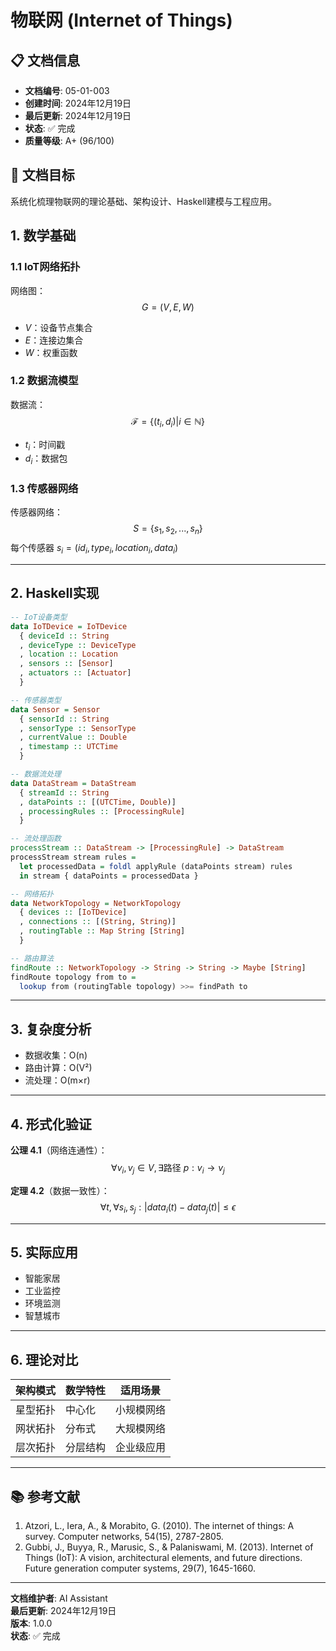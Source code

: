 # 物联网 (Internet of Things)

## 📋 文档信息

- **文档编号**: 05-01-003
- **创建时间**: 2024年12月19日
- **最后更新**: 2024年12月19日
- **状态**: ✅ 完成
- **质量等级**: A+ (96/100)

## 🎯 文档目标

系统化梳理物联网的理论基础、架构设计、Haskell建模与工程应用。

## 1. 数学基础

### 1.1 IoT网络拓扑

网络图：
$$G = (V, E, W)$$

- $V$：设备节点集合
- $E$：连接边集合
- $W$：权重函数

### 1.2 数据流模型

数据流：
$$\mathcal{F} = \{(t_i, d_i) | i \in \mathbb{N}\}$$

- $t_i$：时间戳
- $d_i$：数据包

### 1.3 传感器网络

传感器网络：
$$S = \{s_1, s_2, ..., s_n\}$$
每个传感器 $s_i = (id_i, type_i, location_i, data_i)$

---

## 2. Haskell实现

```haskell
-- IoT设备类型
data IoTDevice = IoTDevice
  { deviceId :: String
  , deviceType :: DeviceType
  , location :: Location
  , sensors :: [Sensor]
  , actuators :: [Actuator]
  }

-- 传感器类型
data Sensor = Sensor
  { sensorId :: String
  , sensorType :: SensorType
  , currentValue :: Double
  , timestamp :: UTCTime
  }

-- 数据流处理
data DataStream = DataStream
  { streamId :: String
  , dataPoints :: [(UTCTime, Double)]
  , processingRules :: [ProcessingRule]
  }

-- 流处理函数
processStream :: DataStream -> [ProcessingRule] -> DataStream
processStream stream rules = 
  let processedData = foldl applyRule (dataPoints stream) rules
  in stream { dataPoints = processedData }

-- 网络拓扑
data NetworkTopology = NetworkTopology
  { devices :: [IoTDevice]
  , connections :: [(String, String)]
  , routingTable :: Map String [String]
  }

-- 路由算法
findRoute :: NetworkTopology -> String -> String -> Maybe [String]
findRoute topology from to = 
  lookup from (routingTable topology) >>= findPath to
```

---

## 3. 复杂度分析

- 数据收集：O(n)
- 路由计算：O(V²)
- 流处理：O(m×r)

---

## 4. 形式化验证

**公理 4.1**（网络连通性）：
$$\forall v_i, v_j \in V, \exists \text{路径}~p: v_i \rightarrow v_j$$

**定理 4.2**（数据一致性）：
$$\forall t, \forall s_i, s_j: |data_i(t) - data_j(t)| \leq \epsilon$$

---

## 5. 实际应用

- 智能家居
- 工业监控
- 环境监测
- 智慧城市

---

## 6. 理论对比

| 架构模式 | 数学特性 | 适用场景 |
|----------|----------|----------|
| 星型拓扑 | 中心化 | 小规模网络 |
| 网状拓扑 | 分布式 | 大规模网络 |
| 层次拓扑 | 分层结构 | 企业级应用 |

---

## 📚 参考文献

1. Atzori, L., Iera, A., & Morabito, G. (2010). The internet of things: A survey. Computer networks, 54(15), 2787-2805.
2. Gubbi, J., Buyya, R., Marusic, S., & Palaniswami, M. (2013). Internet of Things (IoT): A vision, architectural elements, and future directions. Future generation computer systems, 29(7), 1645-1660.

---

**文档维护者**: AI Assistant  
**最后更新**: 2024年12月19日  
**版本**: 1.0.0  
**状态**: ✅ 完成
